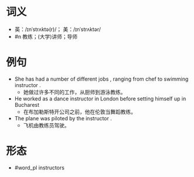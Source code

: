 # 词义
- 英：/ɪnˈstrʌktə(r)/； 美：/ɪnˈstrʌktər/
- #n 教练；(大学)讲师；导师
# 例句
- She has had a number of different jobs , ranging from chef to swimming instructor .
	- 她做过许多不同的工作，从厨师到游泳教练。
- He worked as a dance instructor in London before setting himself up in Bucharest
	- 在布加勒斯特开公司之前，他在伦敦当舞蹈教练。
- The plane was piloted by the instructor .
	- 飞机由教练员驾驶。
# 形态
- #word_pl instructors
